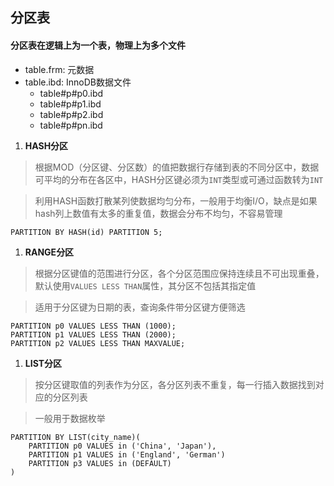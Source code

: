 ## 分区表
#### 分区表在逻辑上为一个表，物理上为多个文件
- table.frm: 元数据
- table.ibd: InnoDB数据文件
  - table#p#p0.ibd
  - table#p#p1.ibd
  - table#p#p2.ibd
  - table#p#pn.ibd

1. **HASH分区**
> 根据MOD（分区键、分区数）的值把数据行存储到表的不同分区中，数据可平均的分布在各区中，HASH分区键必须为`INT`类型或可通过函数转为`INT`

> 利用HASH函数打散某列使数据均匀分布，一般用于均衡I/O，缺点是如果hash列上数值有太多的重复值，数据会分布不均匀，不容易管理

```
PARTITION BY HASH(id) PARTITION 5;
```

1. **RANGE分区**
> 根据分区键值的范围进行分区，各个分区范围应保持连续且不可出现重叠，默认使用`VALUES LESS THAN`属性，其分区不包括其指定值

> 适用于分区键为日期的表，查询条件带分区键方便筛选

```
PARTITION p0 VALUES LESS THAN (1000);
PARTITION p1 VALUES LESS THAN (2000);
PARTITION p2 VALUES LESS THAN MAXVALUE;
```

1. **LIST分区**
> 按分区键取值的列表作为分区，各分区列表不重复，每一行插入数据找到对应的分区列表

> 一般用于数据枚举

```
PARTITION BY LIST(city_name)(
    PARTITION p0 VALUES in ('China', 'Japan'),
    PARTITION p1 VALUES in ('England', 'German')
    PARTITION p3 VALUES in (DEFAULT)
)
```